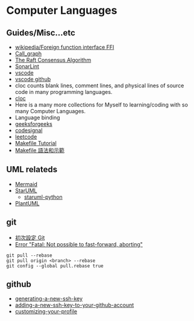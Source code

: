 # Computer Languages

## Guides/Misc...etc

* [wikipedia/Foreign function interface FFI](https://en.wikipedia.org/wiki/Foreign_function_interface)
* [Call_graph](https://en.wikipedia.org/wiki/Call_graph)
* [The Raft Consensus Algorithm](https://raft.github.io/)
* [SonarLint](https://marketplace.visualstudio.com/items?itemName=SonarSource.sonarlint-vscode)
* [vscode](https://code.visualstudio.com/)
* [vscode github](https://github.com/microsoft/vscode)
* cloc counts blank lines, comment lines, and physical lines of source code in many programming languages.
* [cloc](https://github.com/AlDanial/cloc)
* Here is a many more collections for Myself to learning/coding with so many Computer Languages.
* Language binding
* [geeksforgeeks](https://www.geeksforgeeks.org/)
* [codesignal](https://app.codesignal.com/)
* [leetcode](https://leetcode.com/)
* [Makefile Tutorial](https://makefiletutorial.com/)
* [Makefile 語法和示範](https://hackmd.io/@sysprog/SySTMXPvl)

## UML relateds

* [Mermaid](https://mermaid.js.org/)
* [StarUML](https://staruml.io/)
    * [staruml-python](https://github.com/niklauslee/staruml-python)
* [PlantUML](https://plantuml.com/)

## git

* [初次設定 Git](https://git-scm.com/book/zh-tw/v2/%E9%96%8B%E5%A7%8B-%E5%88%9D%E6%AC%A1%E8%A8%AD%E5%AE%9A-Git)
* [Error "Fatal: Not possible to fast-forward, aborting"](https://stackoverflow.com/questions/13106179/error-fatal-not-possible-to-fast-forward-aborting)

```git
git pull --rebase
git pull origin <branch> --rebase
git config --global pull.rebase true
```

## github

* [generating-a-new-ssh-key](https://docs.github.com/en/authentication/connecting-to-github-with-ssh/generating-a-new-ssh-key-and-adding-it-to-the-ssh-agent?platform=linux#generating-a-new-ssh-key)
* [adding-a-new-ssh-key-to-your-github-account](https://docs.github.com/en/authentication/connecting-to-github-with-ssh/adding-a-new-ssh-key-to-your-github-account?tool=webui)
* [customizing-your-profile](https://docs.github.com/en/account-and-profile/setting-up-and-managing-your-github-profile/customizing-your-profile/managing-your-profile-readme)